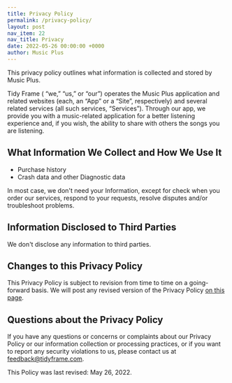 ```yaml
---
title: Privacy Policy
permalink: /privacy-policy/
layout: post
nav_item: 22
nav_title: Privacy
date: 2022-05-26 00:00:00 +0000
author: Music Plus
---
```


This privacy policy outlines what information is collected and stored by Music Plus.

Tidy Frame ( “we,” “us,” or “our”) operates the Music Plus application and related websites (each, an “App” or a “Site”, respectively) and several related services (all such services, “Services”). Through our app, we provide you with a music-related application for a better listening experience and, if you wish, the ability to share with others the songs you are listening.

## What Information We Collect and How We Use It

* Purchase history
* Crash data and other Diagnostic data

In most case, we don't need your Information, except for check when you order our services, respond to your requests, resolve disputes and/or troubleshoot problems.

## Information Disclosed to Third Parties

We don't disclose any information to third parties.

## Changes to this Privacy Policy

This Privacy Policy is subject to revision from time to time on a going-forward basis. We will post any revised version of the Privacy Policy [on this page](https://musicplus.pro/privacy-policy).

## Questions about the Privacy Policy

If you have any questions or concerns or complaints about our Privacy Policy or our information collection or processing practices, or if you want to report any security violations to us, please contact us at [feedback@tidyframe.com](mailto:feedback@tidyframe.com).

This Policy was last revised: May 26, 2022.